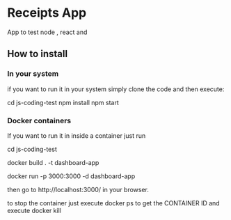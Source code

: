 # Receipts App

App to test node , react and  

## How to install 

### In your system

if you want to run it in your system simply clone the code and  then  execute: 

cd js-coding-test
npm install
npm start 

### Docker containers

If you want to run it in inside a container just run 

cd js-coding-test

docker build . -t dashboard-app

docker run -p 3000:3000 -d dashboard-app

then go to http://localhost:3000/ in your browser.

to stop the container just execute docker ps to get the CONTAINER ID 
and execute docker kill <container-id>
